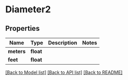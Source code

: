 # Diameter2

## Properties
Name | Type | Description | Notes
------------ | ------------- | ------------- | -------------
**meters** | **float** |  | 
**feet** | **float** |  | 

[[Back to Model list]](../README.md#documentation-for-models) [[Back to API list]](../README.md#documentation-for-api-endpoints) [[Back to README]](../README.md)


